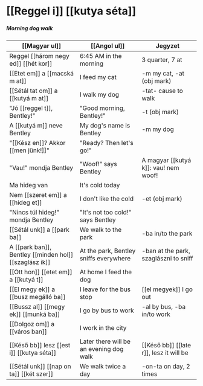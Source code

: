# [[Reggel i]] [[kutya séta]]
##### Morning dog walk

| [[Magyar ul]]                                          | [[Angol ul]]                            | Jegyzet                                   |
|--------------------------------------------------------|-----------------------------------------|-------------------------------------------|
| Reggel [[három negy ed]] [[hét kor]]                   | 6:45 AM in the morning                  | 3 quarter, 7 at                           |
| [[Etet em]] a [[macská m at]]                          | I feed my cat                           | -m my cat, -at (obj mark)                 |
| [[Sétál tat om]] a [[kutyá m at]]                      | I walk my dog                           | -tat- cause to walk                       |
| "Jó [[reggel t]], Bentley!"                            | "Good morning, Bentley!"                | -t (obj mark)                             |
| A [[kutyá m]] neve Bentley                             | My dog's name is Bentley                | -m my dog                                 |
| "[[Kész en]]? Akkor [[men jünk!]]"                     | "Ready? Then let's go!"                 |                                           |
| "Vau!" mondja Bentley                                  | "Woof!" says Bentley                    | A magyar [[kutyá k]]: vau! nem woof!      |
| Ma hideg van                                           | It's cold today                         |                                           |
| Nem [[szeret em]] a [[hideg et]]                       | I don't like the cold                   | -et (obj mark)                            |
| "Nincs túl hideg!" mondja Bentley                      | "It's not too cold!" says Bentley       |                                           |
| [[Sétál unk]] a [[park ba]]                            | We walk to the park                     | -ba in/to the park                        |
| A [[park ban]], Bentley [[minden hol]] [[szaglász ik]] | At the park, Bentley sniffs everywhere  | -ban at the park, szaglászni to sniff     |
| [[Ott hon]] [[etet em]] a [[kutyá t]]                  | At home I feed the dog                  |                                           |
| [[El megy ek]] a [[busz megálló ba]]                   | I leave for the bus stop                | [[el megyek]] I go out                    |
| [[Bussz al]] [[megy ek]] [[munká ba]]                  | I go by bus to work                     | -al by bus, -ba in/to work                |
| [[Dolgoz om]] a [[város ban]]                          | I work in the city                      |                                           |
| [[Késő bb]] lesz [[est i]] [[kutya séta]]              | Later there will be an evening dog walk | [[Késő bb]] [[late r]], lesz it will be   |
| [[Sétál unk]] [[nap on ta]] [[két szer]]               | We walk twice a day                     | -on-ta on day, 2 times                    |


<!--
| Magyarul                   | Angolul                     | Jegyzet                            |
|----------------------------|-----------------------------|------------------------------------|
| [[Reggel i]] étel finom    | The breakfast food is tasty | [[Reggel i]] = (of) morning (adj.) |
| [[Magyar ország ban]] élek | I live in Hungary           | ország = country, ‑ban = in        |
-->